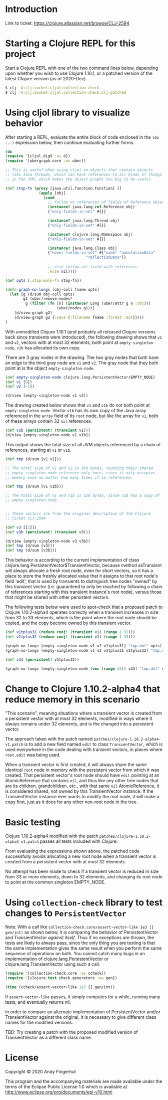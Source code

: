 # Introduction

Link to ticket: https://clojure.atlassian.net/browse/CLJ-2594


# Starting a Clojure REPL for this project

Start a Clojure REPL with one of the two command lines below,
depending upon whether you wish to use Clojure 1.10.1, or a patched
version of the latest Clojure version (as of 2020-Dec).

```bash
$ clj -A:clj:socket:cljol:collection-check
$ clj -A:clj:socket:cljol:collection-check:clj-patched
```


# Using cljol library to visualize behavior

After starting a REPL, evaluate the entire block of code enclosed in
the `(do ...)` expression below, then continue evaluating further
forms.


```clojure
(do
(require '[cljol.dig9 :as d])
(require '[ubergraph.core :as uber])

;; This is useful when using cljol on objects that contain objects
;; like Java threads, which can have references to all kinds of things
;; in the JVM, which makes the object graphs too big to be useful.

(def stop-fn (proxy [java.util.function.Function] []
               (apply [obj]
                 (cond
                   ;; follow no references of fields of Reference objects
                   (instance? java.lang.ref.Reference obj)
                   {"only-fields-in-set" #{}}

                   (instance? java.lang.Thread obj)
                   {"only-fields-in-set" #{}}

                   (instance? clojure.lang.Namespace obj)
                   {"only-fields-in-set" #{}}

                   (instance? java.lang.Class obj)
                   {"never-fields-in-set" #{"name" "annotationData"
		                            "reflectionData"}}
                   
                   ;; else follow all field with references
                   :else nil))))

(def opts {:stop-walk-fn stop-fn})

(defn graph-no-longs [obj-coll fname opts]
  (let [g (d/sum obj-coll opts)
        g2 (uber/remove-nodes*
	     g (filter (fn [n] (instance? Long (uber/attr g n :obj)))
                       (uber/nodes g)))]
    (d/view-graph g2)
    (d/view-graph g2 {:save {:filename fname :format :dot}})))
)
```

With unmodified Clojure 1.10.1 (and probably all released Clojure
versions back since transients were introduced), the following drawing
shows that `v1` and `v2`, vectors with at most 32 elements, both point
at `empty-singleton-node`, `v1b` has allocated its own copy.

There are 3 gray nodes in the drawing.  The two gray nodes that both
have an edge to the third gray node are `v1` and `v2`.  The gray node
that they both point at is the object `empty-singleton-node`.

```clojure
(def empty-singleton-node clojure.lang.PersistentVector/EMPTY_NODE)
(def v1 [0])
(def v2 [-1])

(d/view [empty-singleton-node v1 v2])
```

The drawing created below shows that `v1` and `v1b` do _not_ both
point at `empty-singleton-node`.  Vector `v1b` has its own copy of the
Java array referenced in the `array` field of its `root` node, but
like the array for `v1`, both of these arrays contain 32 `nil`
references.

```clojure
(def v1b (persistent! (transient v1)))
(d/view [empty-singleton-node v1 v1b])
```

This output shows the total size of all JVM objects referenced by a
chain of references, starting at `v1` or `v1b`.

```clojure
(def tmp (d/sum [v1 v2]))

;; The total size of v1 and v2 is 360 bytes, counting their shared
;; empty-singleton-node reference only once, since it only occupies
;; memory once no matter how many times it is referenced.

(def tmp (d/sum [v1 v1b]))

;; The total size of v1 and v1b is 520 bytes, since v1b has a copy of
;; empty-singleton-node.


;; These vectors are from the original description of the Clojure
;; ticket CLJ-2594

(def v3 [[1]])
(def v3b (persistent! (transient v3)))

(d/view [empty-singleton-node v3 v3b])
(def tmp (d/sum [v3]))
(def tmp (d/sum [v3b]))
```

This behavior is according to the current implementation of class
clojure.lang.PersistentVector$TransientVector, because method
asTransient will always allocate a fresh root node, even for short
vectors, so it has a place to store the freshly allocated value that
it assigns to that root node's field 'edit', that is used by
transients to distinguish tree nodes "owned" by this transient vector
(i.e. guaranteed to only be reached by following a chain of references
starting with this transient instance's root node), versus those that
might be shared with other persistent vectors.

The following tests below were used to spot-check that a proposed
patch to Clojure 1.10.2-alpha4 operates correctly when a transient
increases in size from 32 to 33 elements, which is the point where the
root node should be copied, and the copy become owned by this
transient vector.

```clojure
(def v1tplus31 (reduce conj! (transient v1) (range 1 32)))
(def v1tplus32 (reduce conj! (transient v1) (range 1 33)))

(graph-no-longs [empty-singleton-node v1 v2 v1tplus31] "tmp.dot" opts)
(graph-no-longs [empty-singleton-node v1 v2 v1tplus31 v1tplus32] "tmp.dot" opts)

(def v33 (persistent! v1tplus32))

(graph-no-longs [empty-singleton-node (vec (range 33)) v33] "tmp.dot" opts)
```


# Change to Clojure 1.10.2-alpha4 that reduce memory in this scenario

"This scenario", meaning situations where a transient vector is
created from a persistent vector with at most 32 elements, modified in
ways where it always remains under 32 elements, and is the changed
into a persistent vector.

The approach taken with the patch named
`patches/clojure-1.10.2-alpha4-v1.patch` is to add a new field named
`edit` to class `TransientVector`, which is used everywhere in the
code dealing with transient vectors, in places where `root.edit` was
being used.

When a transient vector is first created, it will always share the
same identical `root` node in memory with the persistent vector from
which it was created.  That persistent vector's root node should have
`edit` pointing at an AtomicReference that contains `nil`, and thus
like any other tree nodes that are its children, grandchildren, etc.,
with that same `nil` AtomicReference, it is considered shared, not
owned by this TransientVector instance.  If the TransientVector
instance ever wants to modify the root node, it will make a copy
first, just as it does for any other non-root node in the tree.


# Basic testing

Clojure 1.10.2-alpha4 modified with the patch
`patches/clojure-1.10.2-alpha4-v1.patch` passes all tests included
with Clojure.

From evaluating the expressions shown above, the patched code
successfully avoids allocating a new root node when a transient vector
is created from a persistent vector with at most 32 elements.

No attempt has been made to check if a transient vector is reduced in
size from 33 or more elements, down to 32 elements, and changing its
root node to point at the common singleton EMPTY_NODE.


# Using `collection-check` library to test changes to `PersistentVector`

Note: With a call like `collection-check.core/assert-vector-like 1e3
[] gen/int)` as shown below, it is comparing the behavior of
PersistentVector and TransientVector _against itself_.  Thus if no
exceptions are thrown, the tests are likely to always pass, since the
only thing you are testing is that the same implementation gives the
same result when you perform the same sequence of operations on both.
You cannot catch many bugs in an implementation of
clojure.lang.PersistentVector or clojure.lang.TransientVector using
such a call.

```clojure
(require '[collection-check.core :as ccheck])
(require '[clojure.test.check.generators :as gen])

(time (ccheck/assert-vector-like 1e3 [] gen/int))
```

If `assert-vector-like` passes, it simply computes for a while,
running many tests, and eventually returns nil.

In order to compare an alternate implementation of PersistentVector
and/or TransientVector against the original, it is necessary to give
different class names for the modified versions.

TBD: Try creating a patch with the proposed modified version of
TransientVector as a different class name.


# License

Copyright © 2020 Andy Fingerhut

This program and the accompanying materials are made available under
the terms of the Eclipse Public License 1.0 which is available at
http://www.eclipse.org/org/documents/epl-v10.html

